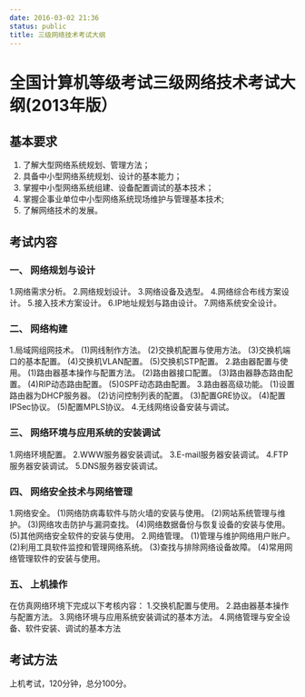 ```yaml
---
date: 2016-03-02 21:36
status: public
title: 三级网络技术考试大纲
---
```


# 全国计算机等级考试三级网络技术考试大纲(2013年版）
## 基本要求
1. 了解大型网络系统规划、管理方法；
2. 具备中小型网络系统规划、设计的基本能力；
3. 掌握中小型网络系统组建、设备配置调试的基本技术；
4. 掌握企事业单位中小型网络系统现场维护与管理基本技术;
5. 了解网络技术的发展。
## 考试内容
### 一、	网络规划与设计
1.网络需求分析。
2.网络规划设计。
3.网络设备及选型。
4.网络综合布线方案设计。
5.接入技术方案设计。
6.IP地址规划与路由设计。
7.网络系统安全设计。
### 二、	网络构建
1.局域网组网技术。
(1)网线制作方法。
(2)交换机配置与使用方法。
(3)交换机端口的基本配置。
(4)交换机VLAN配置。
(5)交换机STP配置。
2.路由器配置与使用。
(1)路由器基本操作与配置方法。
(2)路由器接口配置。
(3)路由器静态路由配置。
(4)RIP动态路由配置。
(5)0SPF动态路由配置。
3.路由器高级功能。
(1)设置路由器为DHCP服务器。
(2)访问控制列表的配置。
(3)配置GRE协议。
(4)配置IPSec协议。
(5)配置MPLS协议。
4.无线网络设备安装与调试。
### 三、	网络环境与应用系统的安装调试
1.网络环境配置。
2.WWW服务器安装调试。
3.E-mail服务器安装调试。
4.FTP服务器安装调试。
5.DNS服务器安装调试。
### 四、	网络安全技术与网络管理
1.网络安全。
(1)网络防病毒软件与防火墙的安装与使用。
(2)网站系统管理与维护。
(3)网络攻击防护与漏洞查找。
(4)网络数据备份与恢复设备的安装与使用。
(5)其他网络安全软件的安装与使用。
2.网络管理。
(1)管理与维护网络用户账户。
(2)利用工具软件监控和管理网络系统。
(3)查找与排除网络设备故障。
(4)常用网络管理软件的安装与使用。
### 五、	上机操作
在仿真网络环境下完成以下考核内容：
1.交换机配置与使用。
2.路由器基本操作与配置方法。
3.网络环境与应用系统安装调试的基本方法。
4.网络管理与安全设备、软件安装、调试的基本方法
## 考试方法
上机考试，120分钟，总分100分。